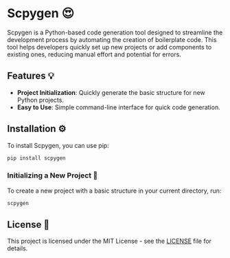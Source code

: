 # Scpygen 😍

Scpygen is a Python-based code generation tool designed to streamline the development process by automating the creation of boilerplate code. This tool helps developers quickly set up new projects or add components to existing ones, reducing manual effort and potential for errors.

## Features 💡

- **Project Initialization**: Quickly generate the basic structure for new Python projects.
- **Easy to Use**: Simple command-line interface for quick code generation.

## Installation ⚙️

To install Scpygen, you can use pip:

```bash
pip install scpygen
```

### Initializing a New Project 📁


To create a new project with a basic structure in your current directory, run:

```bash
scpygen
```

## License 🪪

This project is licensed under the MIT License - see the [LICENSE](LICENSE) file for details.